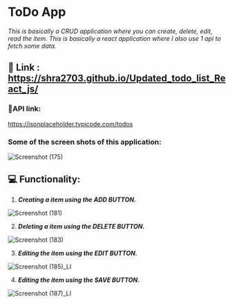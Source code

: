 # ToDo App

*This is basically a CRUD application where you can create, delete, edit, read the item. This is basically a react application where I also use 1 api to fetch some data.*

## 🔗 Link : https://shra2703.github.io/Updated_todo_list_React_js/

### 🔗API link:
https://jsonplaceholder.typicode.com/todos

### Some of the screen shots of this application:

![Screenshot (175)](https://user-images.githubusercontent.com/113618935/236225514-617d9590-6909-46eb-b5b7-944d9b49ecee.png)

## 💻 Functionality:

  1) ***Creating a item using the ADD BUTTON.***
  
  ![Screenshot (181)](https://user-images.githubusercontent.com/113618935/236227762-3425067d-5c5c-42a1-ac14-2e2ca8df84b6.png)
  
  2) ***Deleting a item using the DELETE BUTTON.***
  
  ![Screenshot (183)](https://user-images.githubusercontent.com/113618935/236228655-4a7a48d2-5c0a-41f4-8792-b0baf774d8fd.png)
  
  3) ***Editing the item using the EDIT BUTTON.***
  
  ![Screenshot (185)_LI](https://user-images.githubusercontent.com/113618935/236231454-20e0d0d7-7218-44b4-80b7-cdc4955e57ac.jpg)
  
  4) ***Editing the item using the SAVE BUTTON.***
  
  ![Screenshot (187)_LI](https://user-images.githubusercontent.com/113618935/236233017-2f131f8b-7c44-4928-8a2d-03a327a735bc.jpg)



